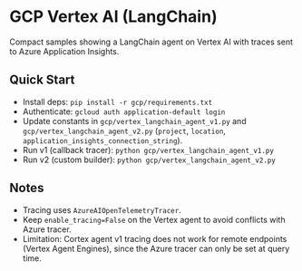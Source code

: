 # GCP Vertex AI (LangChain)

Compact samples showing a LangChain agent on Vertex AI with traces sent to Azure Application Insights.

## Quick Start

- Install deps: `pip install -r gcp/requirements.txt`
- Authenticate: `gcloud auth application-default login`
- Update constants in `gcp/vertex_langchain_agent_v1.py` and `gcp/vertex_langchain_agent_v2.py` (`project`, `location`, `application_insights_connection_string`).
- Run v1 (callback tracer): `python gcp/vertex_langchain_agent_v1.py`
- Run v2 (custom builder): `python gcp/vertex_langchain_agent_v2.py`

## Notes

- Tracing uses `AzureAIOpenTelemetryTracer`.
- Keep `enable_tracing=False` on the Vertex agent to avoid conflicts with Azure tracer.
- Limitation: Cortex agent v1 tracing does not work for remote endpoints (Vertex Agent Engines), since the Azure tracer can only be set at query time.
